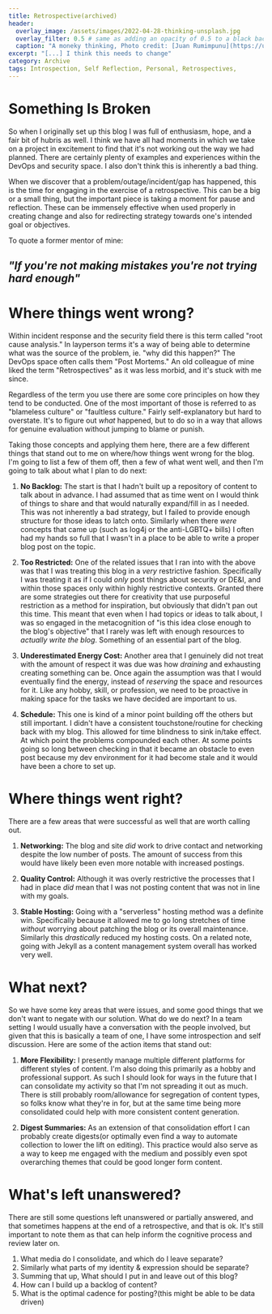 ```yaml
---
title: Retrospective(archived)
header:
  overlay_image: /assets/images/2022-04-28-thinking-unsplash.jpg
  overlay_filter: 0.5 # same as adding an opacity of 0.5 to a black background
  caption: "A moneky thinking, Photo credit: [Juan Rumimpunu](https://unsplash.com/@earbiscuits) on [**Unsplash**](https://unsplash.com)"
excerpt: "[...] I think this needs to change"
category: Archive
tags: Introspection, Self Reflection, Personal, Retrospectives, 
---
```

  
# Something Is Broken
So when I originally set up this blog I was full of enthusiasm, hope, and a fair bit of hubris as well. I think we have all had moments in which we take on a project in excitement to find that it's not working out the way we had planned. There are certainly plenty of examples and experiences within the DevOps and security space. I also don't think this is inherently a bad thing. 

When we discover that a problem/outage/incident/gap has happened, this is the time for engaging in the exercise of a retrospective. This can be a big or a small thing, but the important piece is taking a moment for pause and reflection. These can be immensely effective when used properly in creating change and also for redirecting strategy towards one's intended goal or objectives. 

To quote a former mentor of mine:

## _"If you're not making mistakes you're not trying hard enough"_

# Where things went wrong?
Within incident response and the security field there is this term called "root cause analysis." In layperson terms it's a way of being able to determine what was the source of the problem, ie. "why did this happen?" The DevOps space often calls them "Post Mortems." An old colleague of mine liked the term "Retrospectives" as it was less morbid, and it's stuck with me since. 

Regardless of the term you use there are some core principles on how they tend to be conducted. One of the most important of those is referred to as "blameless culture" or "faultless culture." Fairly self-explanatory but hard to overstate. It's to figure out _what_ happened, but to do so in a way that allows for genuine evaluation without jumping to blame or punish. 

Taking those concepts and applying them here, there are a few different things that stand out to me on where/how things went wrong for the blog. I'm going to list a few of them off, then a few of what went well, and then I'm going to talk about what I plan to do next:

1. **No Backlog:** The start is that I hadn't built up a repository of content to talk about in advance. I had assumed that as time went on I would think of things to share and that would naturally expand/fill in as I needed. This was not inherently a bad strategy, but I failed to provide enough structure for those ideas to latch onto. Similarly when there _were_ concepts that came up (such as log4j or the anti-LGBTQ+ bills) I often had my hands so full that I wasn't in a place to be able to write  a proper blog post on the topic.

2. **Too Restricted:** One of the related issues that I ran into with the above was that I was treating this blog in a _very_ restrictive fashion. Specifically I was treating it as if I could _only_ post things about security or DE&I, and within those spaces only within highly restrictive contexts. Granted there are some strategies out there for creativity that use purposeful restriction as a method for inspiration, but obviously that didn't pan out this time. This meant that even when I had topics or ideas to talk about, I was so engaged in the metacognition of "is this idea close enough to the blog's objective" that I rarely was left with enough resources to _actually write the blog_. Something of an essential part of the blog.

3. **Underestimated Energy Cost:** Another area that I genuinely did not treat with the amount of respect it was due was how _draining_ and exhausting creating something can be. Once again the assumption was that I would eventually find the energy, instead of _reserving_ the space and resources for it. Like any hobby, skill, or profession, we need to be proactive in making space for the tasks we have decided are important to us.

4. **Schedule:** This one is kind of a minor point building off the others but still important. I didn't have a consistent touchstone/routine for checking back with my blog. This allowed for time blindness to sink in/take effect. At which point the problems compounded each other. At some points going so long between checking in that it became an obstacle to even post because my dev environment for it had become stale and it would have been a chore to set up.

# Where things went right?
There are a few areas that were successful as well that are worth calling out. 

1. **Networking:** The blog and site _did_ work to drive contact and networking despite the low number of posts. The amount of success from this would have likely been even more notable with increased postings. 

2. **Quality Control:** Although it was overly restrictive the processes that I had in place _did_ mean that I was not posting content that was not in line with my goals.

3. **Stable Hosting:** Going with a "serverless" hosting method was a definite win. Specifically because it allowed me to go long stretches of time _without_ worrying about patching the blog or its overall maintenance. Similarly this _drastically_ reduced my hosting costs. On a related note, going with Jekyll as a content management system overall has worked very well.

# What next?
So we have some key areas that were issues, and some good things that we don't want to negate with our solution. What do we do next? In a team setting I would usually have a conversation with the people involved, but given that this is basically a team of one, I have some introspection and self discussion. Here are some of the action items that stand out:

1. **More Flexibility:** I presently manage multiple different platforms for different styles of content. I'm also doing this primarily as a hobby and professional support. As such I should look for ways in the future that I can consolidate my activity so that I'm not spreading it out as much. There is still probably room/allowance for segregation of content types, so folks know what they're in for, but at the same time being more consolidated could help with more consistent content generation. 

2. **Digest Summaries:** As an extension of that consolidation effort I can probably create digests(or optimally even find a way to automate collection to lower the lift on editing). This practice would also serve as a way to keep me engaged with the medium and possibly even spot overarching themes that could be good longer form content. 

# What's left unanswered?
There are still some questions left unanswered or partially answered, and that sometimes happens at the end of a retrospective, and that is ok. It's still important to note them as that can help inform the cognitive process and review later on. 

1. What media do I consolidate, and which do I leave separate? 
2. Similarly what parts of my identity & expression should be separate?
3. Summing that up, What should I put in and leave out of this blog?
4. How can I build up a backlog of content?
5. What is the optimal cadence for posting?(this might be able to be data driven)